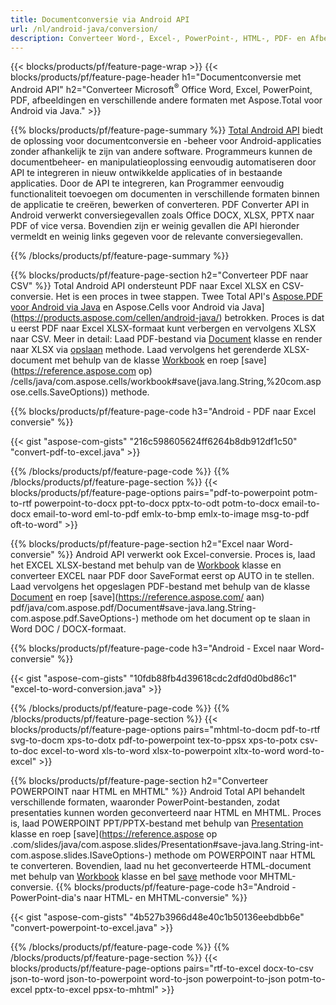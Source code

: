 ```yaml
---
title: Documentconversie via Android API 
url: /nl/android-java/conversion/
description: Converteer Word-, Excel-, PowerPoint-, HTML-, PDF- en Afbeeldingsformaten met behulp van de Android-conversie-API. Android converteert Office docx, xlsx, pptx naar PDF. 
---
```


{{< blocks/products/pf/feature-page-wrap >}}
{{< blocks/products/pf/feature-page-header h1="Documentconversie met Android API" h2="Converteer Microsoft<sup>&reg;</sup> Office Word, Excel, PowerPoint, PDF, afbeeldingen en verschillende andere formaten met Aspose.Total voor Android via Java." >}}

{{% blocks/products/pf/feature-page-summary %}}
[Total Android API](https://products.aspose.com/total/android-java/) biedt de oplossing voor documentconversie en -beheer voor Android-applicaties zonder afhankelijk te zijn van andere software. Programmeurs kunnen de documentbeheer- en manipulatieoplossing eenvoudig automatiseren door API te integreren in nieuw ontwikkelde applicaties of in bestaande applicaties. Door de API te integreren, kan Programmer eenvoudig functionaliteit toevoegen om documenten in verschillende formaten binnen de applicatie te creëren, bewerken of converteren. PDF Converter API in Android verwerkt conversiegevallen zoals Office DOCX, XLSX, PPTX naar PDF of vice versa. Bovendien zijn er weinig gevallen die API hieronder vermeldt en weinig links gegeven voor de relevante conversiegevallen. 

{{% /blocks/products/pf/feature-page-summary  %}}

{{% blocks/products/pf/feature-page-section  h2="Converteer PDF naar CSV" %}}
Total Android API ondersteunt PDF naar Excel XLSX en CSV-conversie. Het is een proces in twee stappen. Twee Total API's [Aspose.PDF voor Android via Java](https://products.aspose.com/pdf/android-java/) en Aspose.Cells voor Android via Java](https://products.aspose.com/cellen/android-java/) betrokken. Proces is dat u eerst PDF naar Excel XLSX-formaat kunt verbergen en vervolgens XLSX naar CSV. Meer in detail: Laad PDF-bestand via [Document](https://reference.aspose.com/pdf/java/com.aspose.pdf/Document) klasse en render naar XLSX via [opslaan](https://reference.aspose.com/pdf/java/com.aspose.pdf/Document#save-java.lang.String-com.aspose.pdf.SaveOptions-) methode. Laad vervolgens het gerenderde XLSX-document met behulp van de klasse [Workbook](https://reference.aspose.com/cells/java/com.aspose.cells/Workbook) en roep [save](https://reference.aspose.com op) /cells/java/com.aspose.cells/workbook#save(java.lang.String,%20com.aspose.cells.SaveOptions)) methode.

{{% blocks/products/pf/feature-page-code h3="Android - PDF naar Excel conversie" %}}

{{< gist "aspose-com-gists" "216c598605624ff6264b8db912df1c50" "convert-pdf-to-excel.java" >}}

{{% /blocks/products/pf/feature-page-code  %}}
{{% /blocks/products/pf/feature-page-section %}}
{{< blocks/products/pf/feature-page-options pairs="pdf-to-powerpoint potm-to-rtf powerpoint-to-docx ppt-to-docx pptx-to-odt potm-to-docx email-to-docx email-to-word eml-to-pdf emlx-to-bmp emlx-to-image msg-to-pdf oft-to-word" >}}


{{% blocks/products/pf/feature-page-section  h2="Excel naar Word-conversie" %}}
Android API verwerkt ook Excel-conversie. Proces is, laad het EXCEL XLSX-bestand met behulp van de [Workbook](https://reference.aspose.com/cells/java/com.aspose.cells/Workbook) klasse en converteer EXCEL naar PDF door SaveFormat eerst op AUTO in te stellen. Laad vervolgens het opgeslagen PDF-bestand met behulp van de klasse [Document](https://reference.aspose.com/pdf/java/com.aspose.pdf/Document) en roep [save](https://reference.aspose.com/ aan) pdf/java/com.aspose.pdf/Document#save-java.lang.String-com.aspose.pdf.SaveOptions-) methode om het document op te slaan in Word DOC / DOCX-formaat.

{{% blocks/products/pf/feature-page-code h3="Android - Excel naar Word-conversie" %}}

{{< gist "aspose-com-gists" "10fdb88fb4d39618cdc2dfd0d0bd86c1" "excel-to-word-conversion.java" >}}

{{% /blocks/products/pf/feature-page-code  %}}
{{% /blocks/products/pf/feature-page-section %}}
{{< blocks/products/pf/feature-page-options pairs="mhtml-to-docm pdf-to-rtf svg-to-docm xps-to-dotx pdf-to-powerpoint tex-to-ppsx xps-to-potx csv-to-doc excel-to-word xls-to-word xlsx-to-powerpoint xltx-to-word word-to-excel" >}}

{{% blocks/products/pf/feature-page-section  h2="Converteer POWERPOINT naar HTML en MHTML" %}}
Android Total API behandelt verschillende formaten, waaronder PowerPoint-bestanden, zodat presentaties kunnen worden geconverteerd naar HTML en MHTML. Proces is, laad POWERPOINT PPT/PPTX-bestand met behulp van [Presentation](https://reference.aspose.com/slides/java/com.aspose.slides/Presentation) klasse en roep [save](https://reference.aspose op .com/slides/java/com.aspose.slides/Presentation#save-java.lang.String-int-com.aspose.slides.ISaveOptions-) methode om POWERPOINT naar HTML te converteren. Bovendien, laad nu het geconverteerde HTML-document met behulp van [Workbook](https://reference.aspose.com/cells/java/com.aspose.cells/Workbook) klasse en bel [save](https://reference.aspose.com/cells/java/com.aspose.cells/) methode voor MHTML-conversie. 
{{% blocks/products/pf/feature-page-code h3="Android - PowerPoint-dia's naar HTML- en MHTML-conversie" %}}

{{< gist "aspose-com-gists" "4b527b3966d48e40c1b50136eebdbb6e" "convert-powerpoint-to-excel.java" >}}


{{% /blocks/products/pf/feature-page-code  %}}
{{% /blocks/products/pf/feature-page-section %}}
{{< blocks/products/pf/feature-page-options pairs="rtf-to-excel docx-to-csv json-to-word json-to-powerpoint word-to-json powerpoint-to-json potm-to-excel pptx-to-excel ppsx-to-mhtml" >}}